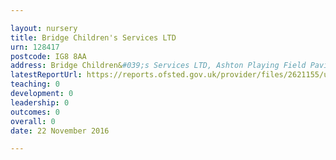 ```yaml
---

layout: nursery
title: Bridge Children's Services LTD
urn: 128417
postcode: IG8 8AA
address: Bridge Children&#039;s Services LTD, Ashton Playing Field Pavillion, Chigwell Road, Woodford Bridge, Essex, IG8 8AA
latestReportUrl: https://reports.ofsted.gov.uk/provider/files/2621155/urn/128417.pdf
teaching: 0
development: 0
leadership: 0
outcomes: 0
overall: 0
date: 22 November 2016

---
```

